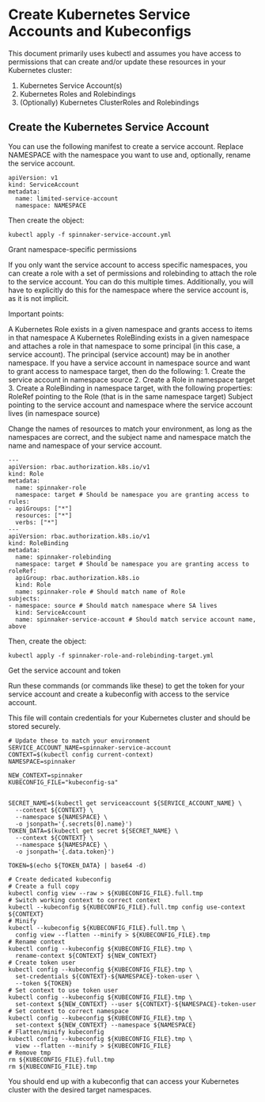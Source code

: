 # Create Kubernetes Service Accounts and Kubeconfigs

This document primarily uses kubectl and assumes you have access to permissions that can create and/or update these resources in your Kubernetes cluster:

  1. Kubernetes Service Account(s)
  2. Kubernetes Roles and Rolebindings
  3. (Optionally) Kubernetes ClusterRoles and Rolebindings

## Create the Kubernetes Service Account

You can use the following manifest to create a service account. Replace NAMESPACE with the namespace you want to use and, optionally, rename the service account.

```
apiVersion: v1
kind: ServiceAccount
metadata:
  name: limited-service-account
  namespace: NAMESPACE
```
Then create the object:
```
kubectl apply -f spinnaker-service-account.yml
```

Grant namespace-specific permissions

If you only want the service account to access specific namespaces, you can create a role with a set of permissions and rolebinding to attach the role to the service account. You can do this multiple times. Additionally, you will have to explicitly do this for the namespace where the service account is, as it is not implicit.

Important points:

  A Kubernetes Role exists in a given namespace and grants access to items in that namespace
  A Kubernetes RoleBinding exists in a given namespace and attaches a role in that namespace to some principal (in this case, a service account). The principal (service account) may be in another namespace.
  If you have a service account in namespace source and want to grant access to namespace target, then do the following:
        1. Create the service account in namespace source
        2. Create a Role in namespace target
        3. Create a RoleBinding in namespace target, with the following properties:
            RoleRef pointing to the Role (that is in the same namespace target)
            Subject pointing to the service account and namespace where the service account lives (in namespace source)

Change the names of resources to match your environment, as long as the namespaces are correct, and the subject name and namespace match the name and namespace of your service account.

```
---
apiVersion: rbac.authorization.k8s.io/v1
kind: Role
metadata:
  name: spinnaker-role
  namespace: target # Should be namespace you are granting access to
rules:
- apiGroups: ["*"]
  resources: ["*"]
  verbs: ["*"]
---
apiVersion: rbac.authorization.k8s.io/v1
kind: RoleBinding
metadata:
  name: spinnaker-rolebinding
  namespace: target # Should be namespace you are granting access to
roleRef:
  apiGroup: rbac.authorization.k8s.io
  kind: Role
  name: spinnaker-role # Should match name of Role
subjects:
- namespace: source # Should match namespace where SA lives
  kind: ServiceAccount
  name: spinnaker-service-account # Should match service account name, above
```
Then, create the object:

```
kubectl apply -f spinnaker-role-and-rolebinding-target.yml
```

Get the service account and token

Run these commands (or commands like these) to get the token for your service account and create a kubeconfig with access to the service account.

This file will contain credentials for your Kubernetes cluster and should be stored securely.

```
# Update these to match your environment
SERVICE_ACCOUNT_NAME=spinnaker-service-account
CONTEXT=$(kubectl config current-context)
NAMESPACE=spinnaker

NEW_CONTEXT=spinnaker
KUBECONFIG_FILE="kubeconfig-sa"


SECRET_NAME=$(kubectl get serviceaccount ${SERVICE_ACCOUNT_NAME} \
  --context ${CONTEXT} \
  --namespace ${NAMESPACE} \
  -o jsonpath='{.secrets[0].name}')
TOKEN_DATA=$(kubectl get secret ${SECRET_NAME} \
  --context ${CONTEXT} \
  --namespace ${NAMESPACE} \
  -o jsonpath='{.data.token}')

TOKEN=$(echo ${TOKEN_DATA} | base64 -d)

# Create dedicated kubeconfig
# Create a full copy
kubectl config view --raw > ${KUBECONFIG_FILE}.full.tmp
# Switch working context to correct context
kubectl --kubeconfig ${KUBECONFIG_FILE}.full.tmp config use-context ${CONTEXT}
# Minify
kubectl --kubeconfig ${KUBECONFIG_FILE}.full.tmp \
  config view --flatten --minify > ${KUBECONFIG_FILE}.tmp
# Rename context
kubectl config --kubeconfig ${KUBECONFIG_FILE}.tmp \
  rename-context ${CONTEXT} ${NEW_CONTEXT}
# Create token user
kubectl config --kubeconfig ${KUBECONFIG_FILE}.tmp \
  set-credentials ${CONTEXT}-${NAMESPACE}-token-user \
  --token ${TOKEN}
# Set context to use token user
kubectl config --kubeconfig ${KUBECONFIG_FILE}.tmp \
  set-context ${NEW_CONTEXT} --user ${CONTEXT}-${NAMESPACE}-token-user
# Set context to correct namespace
kubectl config --kubeconfig ${KUBECONFIG_FILE}.tmp \
  set-context ${NEW_CONTEXT} --namespace ${NAMESPACE}
# Flatten/minify kubeconfig
kubectl config --kubeconfig ${KUBECONFIG_FILE}.tmp \
  view --flatten --minify > ${KUBECONFIG_FILE}
# Remove tmp
rm ${KUBECONFIG_FILE}.full.tmp
rm ${KUBECONFIG_FILE}.tmp
```
You should end up with a kubeconfig that can access your Kubernetes cluster with the desired target namespaces.

